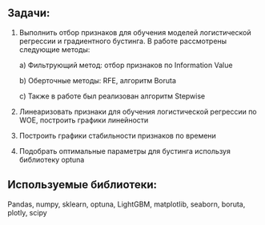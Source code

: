 ## **Задачи:**
1. Выполнить отбор признаков для обучения моделей логистической регрессии и градиентного бустинга. В работе рассмотрены следующие методы:

   a) Фильтрующий метод: отбор признаков по Information Value
   
   b) Оберточные методы: RFE, алгоритм Boruta

   c) Также в работе был реализован алгоритм Stepwise

2. Линеаризовать признаки для обучения логистической регрессии по WOE, построить графики линейности

3. Построить графики стабильности признаков по времени
   
4. Подобрать оптимальные параметры для бустинга используя библиотеку optuna

## **Используемые библиотеки:**
Pandas, numpy, sklearn, optuna, LightGBM, matplotlib, seaborn, boruta, plotly, scipy
